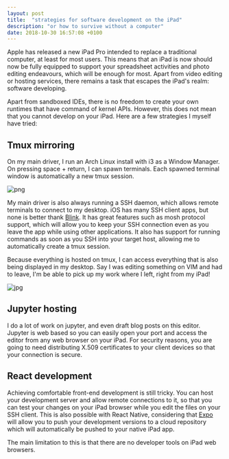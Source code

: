 ```yaml
---
layout: post
title:  "strategies for software development on the iPad"
description: "or how to survive without a computer"
date: 2018-10-30 16:57:08 +0100
---
```


Apple has released a new iPad Pro intended to replace a traditional computer, at least for most users. This means that an iPad is now should now be fully equipped to support your spreadsheet activities and photo editing endeavours, which will be enough for most. Apart from video editing or hosting services, there remains a task that escapes the iPad's realm: software developing.

Apart from sandboxed IDEs, there is no freedom to create your own runtimes that have command of kernel APIs. However, this does not mean that you cannot develop on your iPad. Here are a few strategies I myself have tried:

## Tmux mirroring

On my main driver, I run an Arch Linux install with i3 as a Window Manager. On pressing space + return, I can spawn terminals. Each spawned terminal window is automatically a new tmux session.

![png]({{site.url}}/assets/images/terminal-based-computing/arch.png)

My main driver is also always running a SSH daemon, which allows remote terminals to connect to my desktop. iOS has many SSH client apps, but none is better thank [Blink](http://www.blink.sh/). It has great features such as mosh protocol support, which will allow you to keep your SSH connection even as you leave the app while using other applications. It also has support for running commands as soon as you SSH into your target host, allowing me to automatically create a tmux session.

Because everything is hosted on tmux, I can access everything that is also being displayed in my desktop. Say I was editing something on VIM and had to leave, I'm be able to pick up my work where I left, right from my iPad!

![jpg]({{site.url}}/assets/images/terminal-based-computing/tmux.jpg)

## Jupyter hosting

I do a lot of work on jupyter, and even draft blog posts on this editor. Jupyter is web based so you can easily open your port and access the editor from any web browser on your iPad. For security reasons, you are going to need distributing X.509 certificates to your client devices so that your connection is secure.

## React development

Achieving comfortable front-end development is still tricky. You can host your development server and allow remote connections to it, so that you can test your changes on your iPad browser while you edit the files on your SSH client. This is also possible with React Native, considering that [Expo](https://expo.io/) will allow you to push your development versions to a cloud repository which will automatically be pushed to your native iPad app.

The main limitation to this is that there are no developer tools on iPad web browsers.

